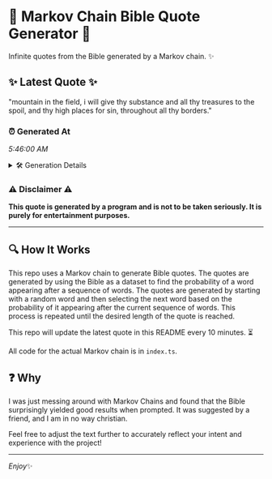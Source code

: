 # 📖 Markov Chain Bible Quote Generator 📖

Infinite quotes from the Bible generated by a Markov chain. ✨

## ✨ Latest Quote ✨
"mountain in the field, i will give thy substance and all thy treasures to the spoil, and thy high places for sin, throughout all thy borders."

### ⏰ Generated At
*5:46:00 AM*

<details>
    <summary>🛠️ Generation Details</summary>
    <p>
        <strong>🌱 Seed:</strong> mountain<br>
        <strong>🔄 Iterations:</strong> 25<br>
        <strong>📜 Context History:</strong><br>[ mountain ]: in<br>[ mountain, in ]: the<br>[ mountain, in, the ]: field,<br>[ mountain, in, the, field, ]: i<br>[ mountain, in, the, field,, i ]: will<br>[ mountain, in, the, field,, i, will ]: give<br>[ in, the, field,, i, will, give ]: thy<br>[ the, field,, i, will, give, thy ]: substance<br>[ field,, i, will, give, thy, substance ]: and<br>[ i, will, give, thy, substance, and ]: all<br>[ will, give, thy, substance, and, all ]: thy<br>[ give, thy, substance, and, all, thy ]: treasures<br>[ thy, substance, and, all, thy, treasures ]: to<br>[ substance, and, all, thy, treasures, to ]: the<br>[ and, all, thy, treasures, to, the ]: spoil,<br>[ all, thy, treasures, to, the, spoil, ]: and<br>[ thy, treasures, to, the, spoil,, and ]: thy<br>[ treasures, to, the, spoil,, and, thy ]: high<br>[ to, the, spoil,, and, thy, high ]: places<br>[ the, spoil,, and, thy, high, places ]: for<br>[ spoil,, and, thy, high, places, for ]: sin,<br>[ and, thy, high, places, for, sin, ]: throughout<br>[ thy, high, places, for, sin,, throughout ]: all<br>[ high, places, for, sin,, throughout, all ]: thy<br>[ places, for, sin,, throughout, all, thy ]: borders.<br>
    </p>
</details>

### ⚠️ Disclaimer ⚠️
**This quote is generated by a program and is not to be taken seriously. It is purely for entertainment purposes.**

---

## 🔍 How It Works

This repo uses a Markov chain to generate Bible quotes. The quotes are generated by using the Bible as a dataset to find the probability of a word appearing after a sequence of words. The quotes are generated by starting with a random word and then selecting the next word based on the probability of it appearing after the current sequence of words. This process is repeated until the desired length of the quote is reached.

This repo will update the latest quote in this README every 10 minutes. ⏳

All code for the actual Markov chain is in `index.ts`.

## ❓ Why

I was just messing around with Markov Chains and found that the Bible surprisingly yielded good results when prompted. 
It was suggested by a friend, and I am in no way christian.

Feel free to adjust the text further to accurately reflect your intent and experience with the project!

---

*Enjoy*✨

